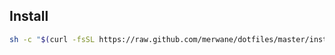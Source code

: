 ## Install

```bash
sh -c "$(curl -fsSL https://raw.github.com/merwane/dotfiles/master/install.sh)"
```
